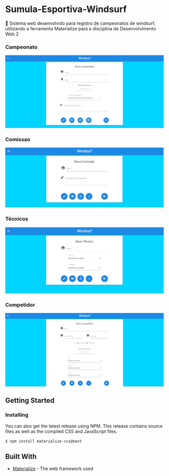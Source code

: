 # Sumula-Esportiva-Windsurf
🌊 Sistema web desenvolvido para registro de campeonatos de windsurf, utilizando a ferramenta Materialize para a disciplina de Desenvolvimento Web 2

### Campeonato

<img src="/img/campeonato.PNG">

### Comissao

<img src="/img/comissao.PNG">

### Técnicos

<img src="/img/tecnico.PNG">

### Competidor

<img src="/img/competidor.PNG">

## Getting Started

### Installing

You can also get the latest release using NPM. This release contains source files as well as the compiled CSS and JavaScript files.

```
$ npm install materialize-css@next
```

## Built With

* [Materialize](https://materializecss.com/) - The web framework used

